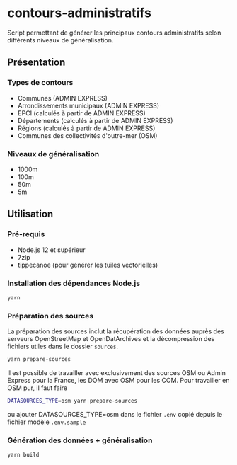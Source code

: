 # contours-administratifs

Script permettant de générer les principaux contours administratifs selon différents niveaux de généralisation.

## Présentation

### Types de contours

- Communes (ADMIN EXPRESS)
- Arrondissements municipaux (ADMIN EXPRESS)
- EPCI (calculés à partir de ADMIN EXPRESS)
- Départements (calculés à partir de ADMIN EXPRESS)
- Régions (calculés à partir de ADMIN EXPRESS)
- Communes des collectivités d'outre-mer (OSM)

### Niveaux de généralisation

- 1000m
- 100m
- 50m
- 5m

## Utilisation

### Pré-requis

- Node.js 12 et supérieur
- 7zip
- tippecanoe (pour générer les tuiles vectorielles)

### Installation des dépendances Node.js

```bash
yarn
```

### Préparation des sources

La préparation des sources inclut la récupération des données auprès des serveurs OpenStreetMap et OpenDatArchives et la décompression des fichiers utiles dans le dossier `sources`.

```bash
yarn prepare-sources
```

Il est possible de travailler avec exclusivement des sources OSM ou Admin Express pour la France, les DOM avec OSM pour les COM.
Pour travailler en OSM pur, il faut faire

```bash
DATASOURCES_TYPE=osm yarn prepare-sources
```

ou ajouter DATASOURCES_TYPE=osm dans le fichier `.env` copié depuis le fichier modèle `.env.sample` 

### Génération des données + généralisation

```
yarn build
```
